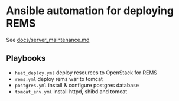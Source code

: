 # Ansible automation for deploying REMS

See [docs/server_maintenance.md](../docs/server_maintenance.md)

## Playbooks

- `heat_deploy.yml` deploy resources to OpenStack for REMS
- `rems.yml` deploy rems war to tomcat
- `postgres.yml` install & configure postgres database
- `tomcat_env.yml` install httpd, shibd and tomcat
